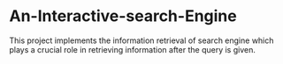 # An-Interactive-search-Engine
This project implements the information retrieval of search engine which plays a crucial role in retrieving information after the query is given. 
